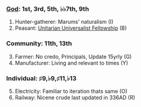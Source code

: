 
### [God](https://www.economist.com/culture/2024/05/14/god-an-ageing-product-outperforms-expectations): 1st, 3rd, 5th, ♭♭7th, 9th  
1. Hunter-gatherer: Marums' naturalism  (I)
2. Peasant: [Unitarian Universalist Fellowship](https://www.uuftc.org) (B)
### Community: 11th, 13th
3. Farmer: No credo, Principals, Update 15yrly (G)
4. Manufacturer: Living and relevant to times (Y)
### Individual: ♯9,♭9,♯11,♭13 
5. Electricity: Familiar to iteration thats same (O)
6. Railway: Nicene crude last updated in 336AD (R)

 
